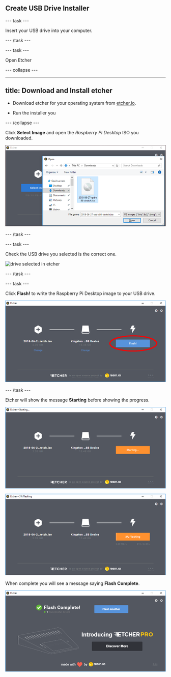 ## Create USB Drive Installer

--- task ---

Insert your USB drive into your computer.

--- /task ---

--- task ---

Open Etcher

--- collapse ---

---
title: Download and Install etcher
---

+ Download etcher for your operating system from [etcher.io](https://etcher.io/).

+ Run the installer you 

--- /collapse ---

Click **Select Image** and open the *Raspberry Pi Desktop* ISO you downloaded.

![selecting raspberry pi desktop image from etcher](images/etcher_select_image.PNG)

--- /task ---

--- task ---

Check the USB drive you selected is the correct one.

![drive selected in etcher](images/etcher_select_usb_drive.PNG)

--- /task ---

--- task ---

Click **Flash!** to write the Raspberry Pi Desktop image to your USB drive.

![flash button highlighted in etcher](images/etcher_flash_annotated.PNG)

--- /task ---

Etcher will show the message **Starting** before showing the progress.

![etcher showing the status starting](images/etcher_starting.PNG)

![etcher showing the status flashing](images/etcher_flashing.PNG)

When complete you will see a message saying **Flash Complete**.

![flash complete message in etcher](images/etcher_flash_complete.PNG)